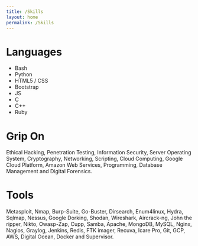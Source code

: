```yaml
---
title: /Skills
layout: home
permalink: /Skills
---
```


# Languages 

- Bash
- Python 
- HTML5 / CSS
- Bootstrap
-  JS
-  C
-  C++
-  Ruby

# Grip On

Ethical Hacking, Penetration Testing, Information Security, Server Operating System, Cryptography, Networking, Scripting, Cloud Computing, Google Cloud Platform, Amazon Web Services, Programming, Database Management and Digital Forensics.

# Tools 

Metasploit, Nmap, Burp-Suite, Go-Buster, Dirsearch, Enum4linux, Hydra, Sqlmap, Nessus, Google Dorking, Shodan, Wireshark, Aircrack-ng, John the ripper, Nikto, Owasp-Zap, Cupp, Samba, Apache, MongoDB, MySQL, Nginx, Nagios, Graylog, Jenkins, Redis, FTK imager, Recuva, Icare Pro, Git, GCP, AWS, Digital Ocean, Docker and Supervisor.
